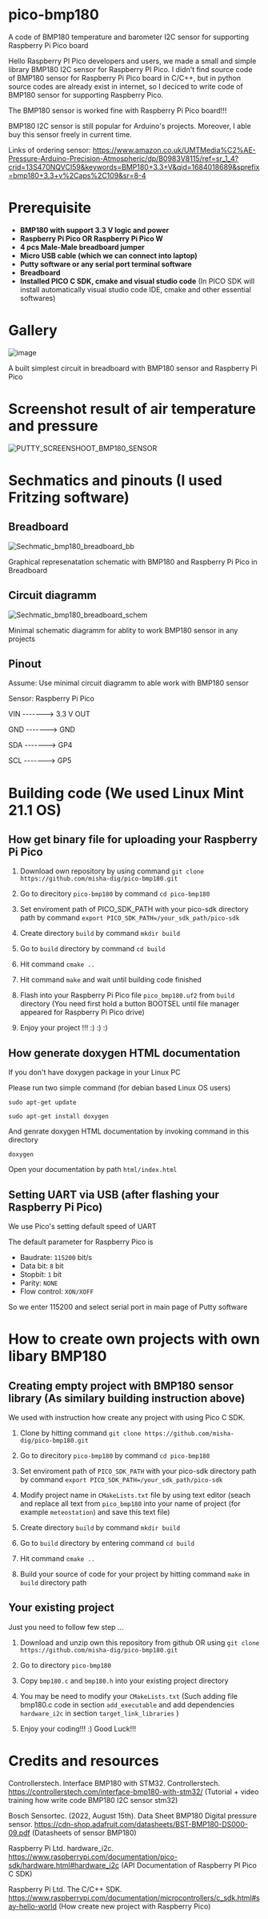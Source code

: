 # pico-bmp180
A code of BMP180 temperature and barometer I2C sensor for supporting Raspberry Pi Pico board 

Hello Raspberry PI Pico developers and users, we made a small and simple library BMP180 I2C sensor for Raspberry PI Pico. I didn't find source code of BMP180 sensor for Raspberry Pi Pico board in C/C++, but in python source codes are already exist in internet, so I deciced to write code of BMP180 sensor for supporting Raspberry Pico.

The BMP180 sensor is worked fine with Raspberry Pi Pico board!!!

BMP180 I2C sensor is still popular for Arduino's projects. Moreover, I able buy this sensor freely in current time. 

Links of ordering sensor: https://www.amazon.co.uk/UMTMedia%C2%AE-Pressure-Arduino-Precision-Atmospheric/dp/B0983V8115/ref=sr_1_4?crid=13S470NQVCI59&keywords=BMP180+3.3+V&qid=1684018689&sprefix=bmp180+3.3+v%2Caps%2C109&sr=8-4


# Prerequisite

* **BMP180 with support 3.3 V logic and power**
* **Raspberry Pi Pico OR Raspberry Pi Pico W**
* **4 pcs Male-Male breadboard jumper**
* **Micro USB cable (which we can connect into laptop)**
* **Putty software or any serial port terminal software** 
* **Breadboard**
* **Installed PICO C SDK, cmake and visual studio code** (In PICO SDK will install automatically visual studio code IDE, cmake and other essential softwares)

# Gallery

![image](https://github.com/misha-dig/pico-bmp180/assets/55639759/8021c95e-e0e8-4662-a0ad-58a35fe5a814)

A built simplest circuit in breadboard with BMP180 sensor and Raspberry Pi Pico

# Screenshot result of air temperature and pressure 

![PUTTY_SCREENSHOOT_BMP180_SENSOR](https://github.com/misha-dig/pico-bmp180/assets/55639759/93d44e74-1c56-4e95-8f4c-7ae87be4087a)

# Sechmatics and pinouts (I used Fritzing software)

## Breadboard

![Sechmatic_bmp180_breadboard_bb](https://github.com/misha-dig/pico-bmp180/assets/55639759/e0398448-72d8-4f70-922c-ee3bfb7d78f7)

Graphical represenatation schematic with BMP180 and Raspberry Pi Pico in Breadboard

## Circuit diagramm

![Sechmatic_bmp180_breadboard_schem](https://github.com/misha-dig/pico-bmp180/assets/55639759/d015a2c3-07e0-4031-914a-d786219e3c64)

Minimal schematic diagramm for ablity to work BMP180 sensor in any projects 

## Pinout 

Assume: Use minimal circuit diagramm to able work with BMP180 sensor

Sensor:      Raspberry Pi Pico

VIN -------> 3.3 V OUT 

GND -------> GND

SDA -------> GP4

SCL -------> GP5

# Building code (We used Linux Mint 21.1 OS)

## How get binary file for uploading your Raspberry Pi Pico

1. Download own repository by using command ```git clone https://github.com/misha-dig/pico-bmp180.git```

2. Go to direcitory ```pico-bmp180``` by command ```cd pico-bmp180```

3. Set enviroment path of PICO_SDK_PATH with your pico-sdk directory path by command ```export PICO_SDK_PATH=/your_sdk_path/pico-sdk```

4. Create directory ```build``` by command ```mkdir build```

5. Go to ```build``` directory by command ```cd build```

6. Hit command ```cmake ..```

7. Hit command ```make``` and wait until building code finished  

8. Flash into your Raspberry Pi Pico file ```pico_bmp180.uf2``` from ```build``` directory (You need first hold a button BOOTSEL until file manager appeared for Raspberry Pi Pico drive)

9. Enjoy your project !!! :) :) :)

## How generate doxygen HTML documentation

If you don't have doxygen package in your Linux PC

Please run two simple command (for debian based Linux OS users)

```sudo apt-get update```

```sudo apt-get install doxygen```

And genrate doxygen HTML documentation by invoking command in this directory

```doxygen``` 

Open your documentation by path ```html/index.html```

## Setting UART via USB (after flashing your Raspberry Pi Pico)

We use Pico's setting default speed of UART

The default parameter for Raspberry Pico is

* Baudrate: ```115200``` bit/s
* Data bit: ```8``` bit
* Stopbit: ```1``` bit 
* Parity: ```NONE```
* Flow control: ```XON/XOFF```

So we enter 115200 and select serial port in main page of Putty software

# How to create own projects with own libary BMP180

## Creating empty project with BMP180 sensor library (As similary building instruction above)

We used with instruction how create any project with using Pico C SDK. 

1. Clone by hitting command ```git clone https://github.com/misha-dig/pico-bmp180.git```

2. Go to direcitory ```pico-bmp180``` by command ```cd pico-bmp180```

3. Set enviroment path of ```PICO_SDK_PATH``` with your pico-sdk directory path by command ```export PICO_SDK_PATH=/your_sdk_path/pico-sdk```

4. Modify project name in ```CMakeLists.txt``` file by using text editor (seach and replace all text from ```pico_bmp180``` into your name of project (for example ```meteostation```) and save this text file) 

5. Create directory ```build``` by command ```mkdir build```

6. Go to ```build``` directory by entering command ```cd build``` 

7. Hit command ```cmake ..```

8. Build your source of code for your project by hitting command ```make``` in ```build``` directory path 

## Your existing project

Just you need to follow few step ... 

1. Download and unzip own this repository from github OR using ```git clone https://github.com/misha-dig/pico-bmp180.git```

2. Go to directory ```pico-bmp180```

3. Copy ```bmp180.c``` and ```bmp180.h``` into your existing project directory

4. You may be need to modify your ```CMakeLists.txt``` (Such adding file bmp180.c code in section ```add_executable``` and add dependencies ```hardware_i2c``` in section ```target_link_libraries``` )  

5. Enjoy your coding!!! :) Good Luck!!!  

# Credits and resources

Controllerstech. Interface BMP180 with STM32. Controllerstech. https://controllerstech.com/interface-bmp180-with-stm32/ (Tutorial + video training how write code BMP180 I2C sensor stm32)

Bosch Sensortec. (2022, August 15th). Data Sheet BMP180 Digital pressure sensor. https://cdn-shop.adafruit.com/datasheets/BST-BMP180-DS000-09.pdf (Datasheets of sensor BMP180)

Raspberry Pi Ltd. hardware_i2c. https://www.raspberrypi.com/documentation/pico-sdk/hardware.html#hardware_i2c (API Documentation of Raspberry PI Pico C SDK)

Raspberry Pi Ltd. The C/C++ SDK. https://www.raspberrypi.com/documentation/microcontrollers/c_sdk.html#say-hello-world (How create new project with Raspberry Pico)
